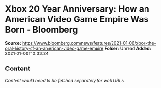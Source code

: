 # Xbox 20 Year Anniversary: How an American Video Game Empire Was Born - Bloomberg

**Source:** https://www.bloomberg.com/news/features/2021-01-06/xbox-the-oral-history-of-an-american-video-game-empire
**Folder:** Unread
**Added:** 2021-01-06T10:33:24




## Content
*Content would need to be fetched separately for web URLs*
